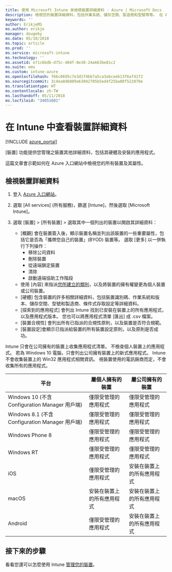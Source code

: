 ```yaml
---
title: 使用 Microsoft Intune 來檢視裝置詳細資料 - Azure | Microsoft Docs
description: 檢視您的裝置詳細資料，包括作業系統、儲存空間、製造商和型號等等。 在 Azure 中使用 Microsoft Intune 取得已安裝的應用程式清單、檢查相容性原則，以及設定 TeamViewer。 類似檢視清查您管理的裝置。
keywords: ''
author: ErikjeMS
ms.author: erikje
manager: dougeby
ms.date: 05/10/2018
ms.topic: article
ms.prod: ''
ms.service: microsoft-intune
ms.technology: ''
ms.assetid: e71c6bdb-d75c-404f-8e38-24a663be81c2
ms.suite: ems
ms.custom: intune-azure
ms.openlocfilehash: f66c0695c7e3d1f4bb7a5ca3abceeb13f6af41f2
ms.sourcegitcommit: 3c4ea8d6809a63042705b5ed4f25ba80f522070e
ms.translationtype: HT
ms.contentlocale: zh-TW
ms.lasthandoff: 05/11/2018
ms.locfileid: "34051601"
---
```

# <a name="see-device-details-in-intune"></a>在 Intune 中查看裝置詳細資料

[!INCLUDE [azure_portal](./includes/azure_portal.md)]

[裝置] 功能提供您管理之裝置其他詳細資料，包括其硬體及安裝的應用程式。

這篇文章會示範如何在 Azure 入口網站中檢視您的所有裝置及其屬性。

## <a name="view-the-device-details"></a>檢視裝置詳細資料

1. 登入 [Azure 入口網站](https://portal.azure.com)。
2. 選取 [All services] (所有服務)，篩選 [Intune]，然後選取 [Microsoft Intune]。
3. 選取 [裝置] > [所有裝置] > 選取其中一個列出的裝置以開啟其詳細資料：

   - [概觀] 會在裝置簽入後，顯示裝置名稱並列出該裝置的一些重要屬性，包括它是否為「攜帶您自己的裝置」(BYOD) 裝置等。 選取 [更多] 以一併執行下列操作：
     - 移除公司資料
     - 刪除裝置
     - 從遠端鎖定裝置
     - 清除
     - 啟動遠端協助工作階段
   - 使用 [內容] 來指派[您所建立的類別](device-group-mapping.md)，以及將裝置的擁有權變更為個人裝置或公司裝置。
   - [硬體] 包含裝置的許多相關詳細資料，包括裝置識別碼、作業系統和版本、儲存空間、型號和製造商、條件式存取設定等詳細資料。
   - [探索到的應用程式] 會列出 Intune 找到已安裝在裝置上的所有應用程式，以及應用程式版本。 您也可以將應用程式清單 [匯出] 成 .csv 檔案。
   - [裝置合規性] 會列出所有已指派的合規性原則，以及裝置是否符合規範。
   - [裝置設定]會顯示已指派給裝置的所有裝置設定原則，以及原則是否成功。

Intune 只會在公司擁有的裝置上收集應用程式清單。 不檢查個人裝置上的應用程式。 若為 Windows 10 電腦，只會列出公司擁有裝置上的新式應用程式。 Intune 不會收集裝置上的 Win32 應用程式相關資訊。 視裝置使用的電訊廠商而定，不會收集所有的應用程式。

|平台|屬個人擁有的裝置|屬公司擁有的裝置|  
|--------------|---------------------------------|--------------------------------|  
|Windows 10 (不含 Configuration Manager 用戶端)|僅限受管理的應用程式|僅限受管理的應用程式|
|Windows 8.1 (不含 Configuration Manager 用戶端)|僅限受管理的應用程式|僅限受管理的應用程式|  
|Windows Phone 8|僅限受管理的應用程式|僅限受管理的應用程式|  
|Windows RT|僅限受管理的應用程式|僅限受管理的應用程式|  
|iOS|僅限受管理的應用程式|安裝在裝置上的所有應用程式|
|macOS|安裝在裝置上的所有應用程式|安裝在裝置上的所有應用程式|  
|Android|僅限受管理的應用程式|安裝在裝置上的所有應用程式|  

## <a name="next-steps"></a>接下來的步驟
看看您還可以怎麼使用 Intune [管理您的裝置](device-management.md)。